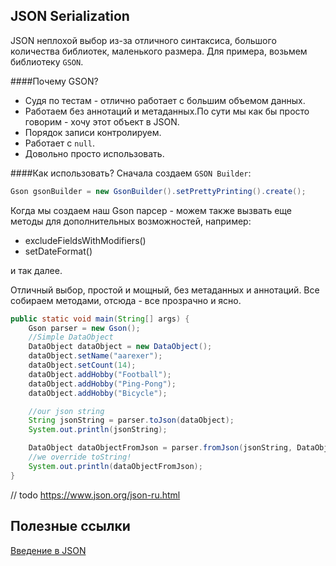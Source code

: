 ## JSON Serialization

JSON неплохой выбор из-за отличного синтаксиса, большого количества библиотек, маленького размера.
Для примера, возьмем библиотеку `GSON`.

####Почему GSON?
* Судя по тестам - отлично работает с большим объемом данных.
* Работаем без аннотаций и метаданных.По сути мы как бы просто говорим - хочу этот объект в JSON.
* Порядок записи контролируем.
* Работает с `null`.
* Довольно просто использовать.

####Как использовать?
Сначала создаем `GSON Builder`:
```java
Gson gsonBuilder = new GsonBuilder().setPrettyPrinting().create();
```
Когда мы создаем наш Gson парсер - можем также вызвать еще методы для дополнительных возможностей, например:
* excludeFieldsWithModifiers()
* setDateFormat()

и так далее.

Отличный выбор, простой и мощный, без метаданных и аннотаций.
Все собираем методами, отсюда - все прозрачно и ясно.

```java
public static void main(String[] args) {
    Gson parser = new Gson();
    //Simple DataObject
    DataObject dataObject = new DataObject();
    dataObject.setName("aarexer");
    dataObject.setCount(14);
    dataObject.addHobby("Football");
    dataObject.addHobby("Ping-Pong");
    dataObject.addHobby("Bicycle");

    //our json string
    String jsonString = parser.toJson(dataObject);
    System.out.println(jsonString);

    DataObject dataObjectFromJson = parser.fromJson(jsonString, DataObject.class);
    //we override toString!
    System.out.println(dataObjectFromJson);
}
```

// todo https://www.json.org/json-ru.html

## Полезные ссылки

[Введение в JSON](https://www.json.org/json-ru.html)